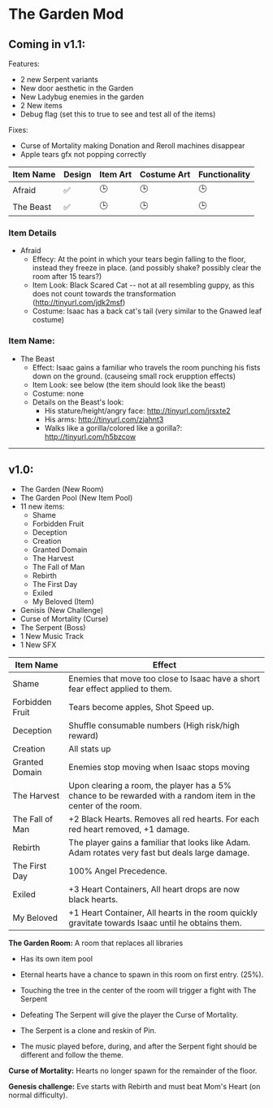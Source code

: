 # The Garden Mod

## Coming in v1.1:

Features:
* 2 new Serpent variants
* New door aesthetic in the Garden
* New Ladybug enemies in the garden
* 2 New items
* Debug flag (set this to true to see and test all of the items)

Fixes:
* Curse of Mortality making Donation and Reroll machines disappear
* Apple tears gfx not popping correctly

|Item Name|Design|Item Art|Costume Art|Functionality|
|---|---|---|---|---|
|Afraid|:white_check_mark:|:clock3:|:clock3:|:clock3:|
|The Beast|:white_check_mark:|:clock3:|:clock3:|:clock3:|

### Item Details
 * Afraid
   * Effecy: At the point in which your tears begin falling to the floor, instead they freeze in place. (and possibly shake? possibly clear the room after 15 tears?)
   * Item Look: Black Scared Cat -- not at all resembling guppy, as this does not count towards the transformation (http://tinyurl.com/jdk2msf)
   * Costume: Isaac has a back cat's tail (very similar to the Gnawed leaf costume)

### Item Name:
 * The Beast
   * Effect: Isaac gains a familiar who travels the room punching his fists down on the ground. (causeing small rock erupption effects)
   * Item Look: see below (the item should look like the beast)
   * Costume: none
   * Details on the Beast's look: 
     * His stature/height/angry face: http://tinyurl.com/jrsxte2
     * His arms: http://tinyurl.com/zjahnt3
     * Walks like a gorilla/colored like a gorilla?: http://tinyurl.com/h5bzcow

_____________________

## v1.0:
* The Garden (New Room) 
* The Garden Pool (New Item Pool)  
* 11 new items:  
  * Shame
  * Forbidden Fruit
  * Deception
  * Creation
  * Granted Domain
  * The Harvest
  * The Fall of Man
  * Rebirth
  * The First Day
  * Exiled
  * My Beloved (Item)
* Genisis (New Challenge)
* Curse of Mortality (Curse)
* The Serpent (Boss) 
* 1 New Music Track
* 1 New SFX 

|Item Name|Effect|
|---|---|
|Shame|Enemies that move too close to Isaac have a short fear effect applied to them.|
|Forbidden Fruit|Tears become apples, Shot Speed up.|
|Deception|Shuffle consumable numbers (High risk/high reward)|
|Creation|All stats up|
|Granted Domain|Enemies stop moving when Isaac stops moving|
|The Harvest|Upon clearing a room, the player has a 5% chance to be rewarded with a random item in the center of the room.|
|The Fall of Man|+2 Black Hearts. Removes all red hearts. For each red heart removed, +1 damage.|
|Rebirth|The player gains a familiar that looks like Adam. Adam rotates very fast but deals large damage.|
|The First Day|100% Angel Precedence.|
|Exiled|+3 Heart Containers, All heart drops are now black hearts.|
|My Beloved|+1 Heart Container, All hearts in the room quickly gravitate towards Isaac until he obtains them.|

**The Garden Room:** A room that replaces all libraries 

* Has its own item pool

* Eternal hearts have a chance to spawn in this room on first entry. (25%).

* Touching the tree in the center of the room will trigger a fight with The Serpent
 * Defeating The Serpent will give the player the Curse of Mortality.
 * The Serpent is a clone and reskin of Pin.
 * The music played before, during, and after the Serpent fight should be different and follow the theme.
 
**Curse of Mortality:** Hearts no longer spawn for the remainder of the floor.

**Genesis challenge:** Eve starts with Rebirth and must beat Mom's Heart (on normal difficulty).
